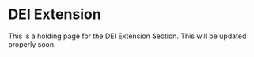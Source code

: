 # DEI Extension

This is a holding page for the DEI Extension Section. This will be updated properly soon.
